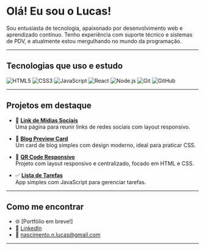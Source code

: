 # Olá! Eu sou o Lucas!

Sou entusiasta de tecnologia, apaixonado por desenvolvimento web e aprendizado contínuo. Tenho experiência com suporte técnico e sistemas de PDV, e atualmente estou mergulhando no mundo da programação.

---

## Tecnologias que uso e estudo

![HTML5](https://img.shields.io/badge/HTML5-E34F26?style=for-the-badge&logo=html5&logoColor=fff)
![CSS3](https://img.shields.io/badge/CSS3-1572B6?style=for-the-badge&logo=css3&logoColor=fff)
![JavaScript](https://img.shields.io/badge/JavaScript-F7DF1E?style=for-the-badge&logo=javascript&logoColor=000)
![React](https://img.shields.io/badge/React-20232A?style=for-the-badge&logo=react&logoColor=61DAFB)
![Node.js](https://img.shields.io/badge/Node.js-339933?style=for-the-badge&logo=nodedotjs&logoColor=fff)
![Git](https://img.shields.io/badge/Git-F05032?style=for-the-badge&logo=git&logoColor=fff)
![GitHub](https://img.shields.io/badge/GitHub-181717?style=for-the-badge&logo=github&logoColor=fff)

---

## Projetos em destaque

- 🔗 [**Link de Mídias Sociais**](https://github.com/lucasdoeni/Link-Midias-Sociais)  
  Uma página para reunir links de redes sociais com layout responsivo.

- 📰 [**Blog Preview Card**](https://github.com/lucasdoeni/Blog-Preview-Card-Main)  
  Um card de blog simples com design moderno, ideal para praticar CSS.

- 📱 [**QR Code Responsivo**](https://github.com/lucasdoeni/QR-Code-Responsivo)  
  Projeto com layout responsivo e centralizado, focado em HTML e CSS.

- ✅ [**Lista de Tarefas**](https://github.com/lucasdoeni/Lista-de-Tarefas)  
  App simples com JavaScript para gerenciar tarefas.

---


## Como me encontrar

- 🌐 [Portfólio em breve!]
- 💼 [LinkedIn](https://www.linkedin.com/in/lucasdoeni/)
- 📧 nascimento.n.lucas@gmail.com

---

